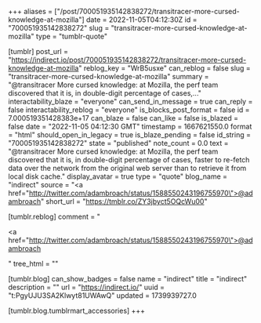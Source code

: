 +++
aliases = ["/post/700051935142838272/transitracer-more-cursed-knowledge-at-mozilla"]
date = 2022-11-05T04:12:30Z
id = "700051935142838272"
slug = "transitracer-more-cursed-knowledge-at-mozilla"
type = "tumblr-quote"

[tumblr]
post_url = "https://indirect.io/post/700051935142838272/transitracer-more-cursed-knowledge-at-mozilla"
reblog_key = "WrB5usxe"
can_reblog = false
slug = "transitracer-more-cursed-knowledge-at-mozilla"
summary = "@transitracer More cursed knowledge: at Mozilla, the perf team discovered that it is, in double-digit percentage of cases,..."
interactability_blaze = "everyone"
can_send_in_message = true
can_reply = false
interactability_reblog = "everyone"
is_blocks_post_format = false
id = 7.000519351428383e+17
can_blaze = false
can_like = false
is_blazed = false
date = "2022-11-05 04:12:30 GMT"
timestamp = 1667621550.0
format = "html"
should_open_in_legacy = true
is_blaze_pending = false
id_string = "700051935142838272"
state = "published"
note_count = 0.0
text = "@transitracer More cursed knowledge: at Mozilla, the perf team discovered that it is, in double-digit percentage of cases, faster to re-fetch data over the network from the original web server than to retrieve it from local disk cache."
display_avatar = true
type = "quote"
blog_name = "indirect"
source = "<a href=\"http://twitter.com/adambroach/status/1588550243196755970\">@adambroach</a>"
short_url = "https://tmblr.co/ZY3jbyct5OQcWu00"

[tumblr.reblog]
comment = "<p><a href=\"http://twitter.com/adambroach/status/1588550243196755970\">@adambroach</a></p>"
tree_html = ""

[tumblr.blog]
can_show_badges = false
name = "indirect"
title = "indirect"
description = ""
url = "https://indirect.io/"
uuid = "t:PgyUJU3SA2Klwyt81UWAwQ"
updated = 1739939727.0

[tumblr.blog.tumblrmart_accessories]
+++
